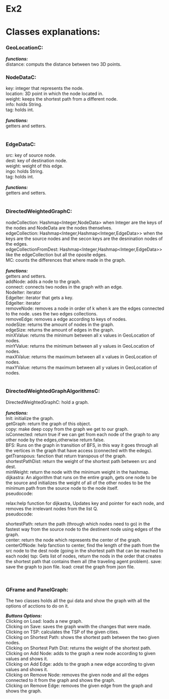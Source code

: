 # Ex2
# Classes explanations:
### GeoLocationC:
***functions:***<br>
distance: computs the distance between two 3D points.<br>
### NodeDataC:
key: integer that represents the node.<br>
location: 3D point in which the node located in.<br>
weight: keeps the shortest path from a different node.<br>
info: holds String.<br>
tag: holds int.<br>
<br>
***functions:***<br>
getters and setters.<br>
<br>
### EdgeDataC:
src: key of source node.<br>
dest: key of destination node.<br>
weight: weight of this edge.<br>
ingo: holds String.<br>
tag: holds int.<br>
<br>
***functions:***<br>
getters and setters.<br>
<br>
### DirectedWeightedGraphC:
nodeCollection: Hashmap<Integer,NodeData> when Integer are the keys of the nodes and NodeData are the nodes thenselves.<br>
edgeCollection: Hashmap<Integer,Hashmap<Integer,EdgeData>> when the keys are the source nodes and the secon keys are the desnination nodes of the edges.<br>
edgeCollectionFromDest: Hashmap<Integer,Hashmap<Integer,EdgeData>> like the edgeCollection but all the oposite edges.<br>
MC: counts the differences that where made in the graph.<br>
<br>
***functions:***<br>
getters and setters.<br>
addNode: adds a node to the graph.<br>
connect: connects two nodes in the graph with an edge.<br>
NodeIter: iterator<br>
EdgeIter: iterator that gets a key.<br>
EdgeIter: iterator<br>
removeNode: removes a node in order of k when k are the edges connected to the node. uses the two edges collections.<br>
removeEdge: removes a edge according to keys of nodes.<br>
nodeSize: returns the amount of nodes in the graph.<br>
edgeSize: returns the amount of edges in the graph.<br>
minXValue: returns the minimum between all x values in GeoLocation of nodes.<br>
minYValue: returns the minimum between all y values in GeoLocation of nodes.<br>
maxXValue: returns the maximum between all x values in GeoLocation of nodes.<br>
maxYValue: returns the maximum between all y values in GeoLocation of nodes.<br>
<br>

### DirectedWeightedGraphAlgorithmsC:
DirectedWeightedGraphC: hold a graph.<br>
<br>
***functions:***<br>
Init: initialize the graph.<br>
getGraph: return the graph of this object.<br> 
copy: make deep copy from the graph we get to our graph.<br>
isConnected: return true if we can get from each node of the graph to any other node by the edges,otherwise return false.<br>
BFS: Runs on the graph in transition of BFS, in this way it goes through all the vertices in the graph that have access (connected with the edegs).<br>
getTranspous: fanction that return transpous of the graph.<br>
shortestPathDist: return the weight of the shortest path between src and dest.<br>
minWeight: return the node with the minimum weight in the hashmap.<br>
dijkastra: An algorithm that runs on the entire graph, gets one node to be the source and initializes the weight of all of the other nodes to be the minimum path from the source node to the node itself.<br> 
pseudocode:

relax:help function for dijkastra, Updates key and pointer for each node, and removes the irrelevant nodes from the list Q.<br>
pseudocode:

shortestPath: return the path (through which nodes need to go) in the fastest way from the source node to the destinent node using edges of the graph.<br>
center: return the node which represents the center of the graph.
centerOfNode: help fanction to center, find the length of the path from the src node to the dest node (going in the shortest path that can be reached to each node)
tsp: Gets list of nodes, return the nods in the order that creates the shortest path that contains them all (the traveling agent problem).
save: save the graph to json file.
load: creat the graph from json file. 

<br>

### GFrame and PanelGraph:
The two classes holds all the gui data and show the graph with all the options of acctions to do on it.<br>

***Buttons Options:***<br>
Clicking on Load: loads a new graph.<br>
Clicking on Save: saves the graph wwith the changes that were made.<br>
Clicking on TSP: calculates the TSP of the given cities.<br>
Clicking on Shortest Path: shows the shortest path between the two given nodes.<br>
Clicking on Shortest Path Dist: returns the weight of the shortest path.<br>
Clicking on Add Node: adds to the graph a new node according to given values and shows it.<br>
Clicking on Add Edge: adds to the graph a new edge according to given values and shows it.<br>
Clicking on Remove Node: removes the given node and all the edges connected to it from the graph and shows the graph.<br>
Clicking on Remove Edge: removes the given edge from the graph and shows the graph.<br>
